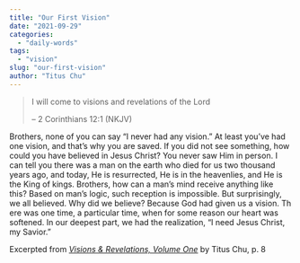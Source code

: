 ```yaml
---
title: "Our First Vision"
date: "2021-09-29"
categories: 
  - "daily-words"
tags: 
  - "vision"
slug: "our-first-vision"
author: "Titus Chu"
---
```


> I will come to visions and revelations of the Lord
> 
> – 2 Corinthians 12:1 (NKJV)

Brothers, none of you can say “I never had any vision.” At least you’ve had one vision, and that’s why you are saved. If you did not see something, how could you have believed in Jesus Christ? You never saw Him in person. I can tell you there was a man on the earth who died for us two thousand years ago, and today, He is resurrected, He is in the heavenlies, and He is the King of kings. Brothers, how can a man’s mind receive anything like this? Based on man’s logic, such reception is impossible. But surprisingly, we all believed. Why did we believe? Because God had given us a vision. Th ere was one time, a particular time, when for some reason our heart was softened. In our deepest part, we had the realization, “I need Jesus Christ, my Savior.”

Excerpted from _[Visions & Revelations, Volume One](https://www.asweetsavor.org/visions-and-revelations/)_ by Titus Chu, p. 8
